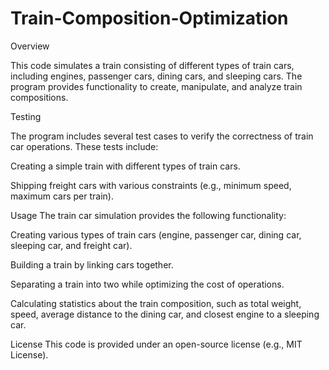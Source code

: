 # Train-Composition-Optimization

Overview

This code simulates a train consisting of different types of train cars, including engines, passenger cars, dining cars, and sleeping cars. The program provides functionality to create, manipulate, and analyze train compositions.

Testing

The program includes several test cases to verify the correctness of train car operations. These tests include:

Creating a simple train with different types of train cars.

Shipping freight cars with various constraints (e.g., minimum speed, maximum cars per train).

Usage
The train car simulation provides the following functionality:

Creating various types of train cars (engine, passenger car, dining car, sleeping car, and freight car).

Building a train by linking cars together.

Separating a train into two while optimizing the cost of operations.

Calculating statistics about the train composition, such as total weight, speed, average distance to the dining car, and closest engine to a sleeping car.

License
This code is provided under an open-source license (e.g., MIT License). 

